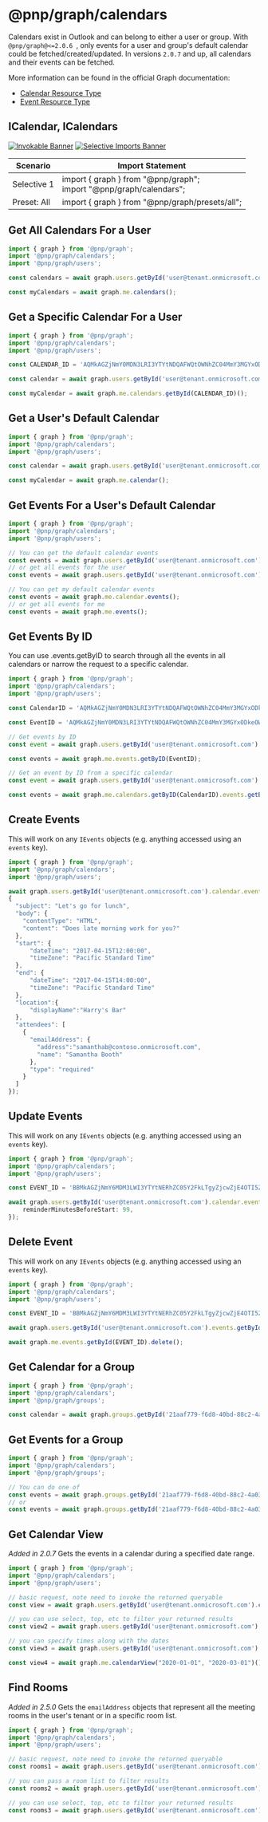 # @pnp/graph/calendars

 Calendars exist in Outlook and can belong to either a user or group. With `@pnp/graph@<=2.0.6 `, only events for a user and group's default calendar could be fetched/created/updated. In versions `2.0.7` and up, all calendars and their events can be fetched.

More information can be found in the official Graph documentation:

- [Calendar Resource Type](https://docs.microsoft.com/en-us/graph/api/resources/calendar?view=graph-rest-1.0)
- [Event Resource Type](https://docs.microsoft.com/en-us/graph/api/resources/event?view=graph-rest-1.0)

## ICalendar, ICalendars

[![Invokable Banner](https://img.shields.io/badge/Invokable-informational.svg)](../concepts/invokable.md) [![Selective Imports Banner](https://img.shields.io/badge/Selective%20Imports-informational.svg)](../concepts/selective-imports.md)  

|Scenario|Import Statement|
|--|--|
|Selective 1|import { graph } from "@pnp/graph";<br />import "@pnp/graph/calendars";|
|Preset: All|import { graph } from "@pnp/graph/presets/all";|

## Get All Calendars For a User

```ts
import { graph } from '@pnp/graph';
import '@pnp/graph/calendars';
import '@pnp/graph/users';

const calendars = await graph.users.getById('user@tenant.onmicrosoft.com').calendars();

const myCalendars = await graph.me.calendars();

```

## Get a Specific Calendar For a User

```ts
import { graph } from '@pnp/graph';
import '@pnp/graph/calendars';
import '@pnp/graph/users';

const CALENDAR_ID = 'AQMkAGZjNmY0MDN3LRI3YTYtNDQAFWQtOWNhZC04MmY3MGYxODkeOWUARgAAA-xUBMMopY1NkrWA0qGcXHsHAG4I-wMXjoRMkgRnRetM5oIAAAIBBgAAAG4I-wMXjoRMkgRnRetM5oIAAAIsYgAAAA==';

const calendar = await graph.users.getById('user@tenant.onmicrosoft.com').calendars.getById(CALENDAR_ID)();

const myCalendar = await graph.me.calendars.getById(CALENDAR_ID)();
```

## Get a User's Default Calendar

```ts
import { graph } from '@pnp/graph';
import '@pnp/graph/calendars';
import '@pnp/graph/users';

const calendar = await graph.users.getById('user@tenant.onmicrosoft.com').calendar();

const myCalendar = await graph.me.calendar();
```

## Get Events For a User's Default Calendar

```ts
import { graph } from '@pnp/graph';
import '@pnp/graph/calendars';
import '@pnp/graph/users';

// You can get the default calendar events
const events = await graph.users.getById('user@tenant.onmicrosoft.com').calendar.events();
// or get all events for the user
const events = await graph.users.getById('user@tenant.onmicrosoft.com').events();

// You can get my default calendar events
const events = await graph.me.calendar.events();
// or get all events for me
const events = await graph.me.events();
```

## Get Events By ID

You can use .events.getByID to search through all the events in all calendars or narrow the request to a specific calendar.

```ts
import { graph } from '@pnp/graph';
import '@pnp/graph/calendars';
import '@pnp/graph/users';

const CalendarID = 'AQMkAGZjNmY0MDN3LRI3YTYtNDQAFWQtOWNhZC04MmY3MGYxODkeOWUARgAAA==';

const EventID = 'AQMkAGZjNmY0MDN3LRI3YTYtNDQAFWQtOWNhZC04MmY3MGYxODkeOWUARgAAA-xUBMMopY1NkrWA0qGcXHsHAG4I-wMXjoRMkgRnRetM5oIAAAIBBgAAAG4I-wMXjoRMkgRnRetM5oIAAAIsYgAAAA==';

// Get events by ID
const event = await graph.users.getById('user@tenant.onmicrosoft.com').events.getByID(EventID);

const events = await graph.me.events.getByID(EventID);

// Get an event by ID from a specific calendar
const event = await graph.users.getById('user@tenant.onmicrosoft.com').calendars.getByID(CalendarID).events.getByID(EventID);

const events = await graph.me.calendars.getByID(CalendarID).events.getByID(EventID);

```
## Create Events

This will work on any `IEvents` objects (e.g. anything accessed using an `events` key).

```ts
import { graph } from '@pnp/graph';
import '@pnp/graph/calendars';
import '@pnp/graph/users';

await graph.users.getById('user@tenant.onmicrosoft.com').calendar.events.add(
{
  "subject": "Let's go for lunch",
  "body": {
    "contentType": "HTML",
    "content": "Does late morning work for you?"
  },
  "start": {
      "dateTime": "2017-04-15T12:00:00",
      "timeZone": "Pacific Standard Time"
  },
  "end": {
      "dateTime": "2017-04-15T14:00:00",
      "timeZone": "Pacific Standard Time"
  },
  "location":{
      "displayName":"Harry's Bar"
  },
  "attendees": [
    {
      "emailAddress": {
        "address":"samanthab@contoso.onmicrosoft.com",
        "name": "Samantha Booth"
      },
      "type": "required"
    }
  ]
});
```

## Update Events

This will work on any `IEvents` objects (e.g. anything accessed using an `events` key).

```ts
import { graph } from '@pnp/graph';
import '@pnp/graph/calendars';
import '@pnp/graph/users';

const EVENT_ID = 'BBMkAGZjNmY6MDM3LWI3YTYtNERhZC05Y2FkLTgyZjcwZjE4OTI5ZQBGAAAAAAD8VQTDKKWNTY61gNKhnFzLBwBuCP8DF46ETJIEZ0XrTOaCAAAAAAENAABuCP8DF46ETJFEZ0EnTOaCAAFvdoJvAAA=';

await graph.users.getById('user@tenant.onmicrosoft.com').calendar.events.getById(EVENT_ID).update({
    reminderMinutesBeforeStart: 99,
});
```

## Delete Event

This will work on any `IEvents` objects (e.g. anything accessed using an `events` key).

```ts
import { graph } from '@pnp/graph';
import '@pnp/graph/calendars';
import '@pnp/graph/users';

const EVENT_ID = 'BBMkAGZjNmY6MDM3LWI3YTYtNERhZC05Y2FkLTgyZjcwZjE4OTI5ZQBGAAAAAAD8VQTDKKWNTY61gNKhnFzLBwBuCP8DF46ETJIEZ0XrTOaCAAAAAAENAABuCP8DF46ETJFEZ0EnTOaCAAFvdoJvAAA=';

await graph.users.getById('user@tenant.onmicrosoft.com').events.getById(EVENT_ID).delete();

await graph.me.events.getById(EVENT_ID).delete();
```

## Get Calendar for a Group

```ts
import { graph } from '@pnp/graph';
import '@pnp/graph/calendars';
import '@pnp/graph/groups';

const calendar = await graph.groups.getById('21aaf779-f6d8-40bd-88c2-4a03f456ee82').calendar();
```

## Get Events for a Group

```ts
import { graph } from '@pnp/graph';
import '@pnp/graph/calendars';
import '@pnp/graph/groups';

// You can do one of
const events = await graph.groups.getById('21aaf779-f6d8-40bd-88c2-4a03f456ee82').calendar.events();
// or
const events = await graph.groups.getById('21aaf779-f6d8-40bd-88c2-4a03f456ee82').events();
```

## Get Calendar View

_Added in 2.0.7_
Gets the events in a calendar during a specified date range.

```ts
import { graph } from '@pnp/graph';
import '@pnp/graph/calendars';
import '@pnp/graph/users';

// basic request, note need to invoke the returned queryable
const view = await graph.users.getById('user@tenant.onmicrosoft.com').calendarView("2020-01-01", "2020-03-01")();

// you can use select, top, etc to filter your returned results
const view2 = await graph.users.getById('user@tenant.onmicrosoft.com').calendarView("2020-01-01", "2020-03-01").select("subject").top(3)();

// you can specify times along with the dates
const view3 = await graph.users.getById('user@tenant.onmicrosoft.com').calendarView("2020-01-01T19:00:00-08:00", "2020-03-01T19:00:00-08:00")();

const view4 = await graph.me.calendarView("2020-01-01", "2020-03-01")();
```

## Find Rooms

_Added in 2.5.0_
Gets the `emailAddress` objects that represent all the meeting rooms in the user's tenant or in a specific room list.

```ts
import { graph } from '@pnp/graph';
import '@pnp/graph/calendars';
import '@pnp/graph/users';

// basic request, note need to invoke the returned queryable
const rooms1 = await graph.users.getById('user@tenant.onmicrosoft.com').findRooms()();

// you can pass a room list to filter results
const rooms2 = await graph.users.getById('user@tenant.onmicrosoft.com').findRooms('roomlist@tenant.onmicrosoft.com')();

// you can use select, top, etc to filter your returned results
const rooms3 = await graph.users.getById('user@tenant.onmicrosoft.com').findRooms().select('name').top(10)();
```